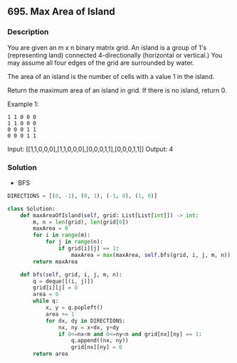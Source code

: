 ## 695. Max Area of Island

### Description

You are given an m x n binary matrix grid. An island is a group of 1's (representing land) connected 4-directionally (horizontal or vertical.) You may assume all four edges of the grid are surrounded by water.

The area of an island is the number of cells with a value 1 in the island.

Return the maximum area of an island in grid. If there is no island, return 0.

Example 1:
```
1 1 0 0 0
1 1 0 0 0
0 0 0 1 1
0 0 0 1 1
```
Input: [[1,1,0,0,0],[1,1,0,0,0],[0,0,0,1,1],[0,0,0,1,1]]
Output: 4

### Solution
* BFS

```python
DIRECTIONS = [(0, -1), (0, 1), (-1, 0), (1, 0)]

class Solution:
    def maxAreaOfIsland(self, grid: List[List[int]]) -> int:
        m, n = len(grid), len(grid[0])
        maxArea = 0
        for i in range(m):
            for j in range(n):
                if grid[i][j] == 1:
                    maxArea = max(maxArea, self.bfs(grid, i, j, m, n))
        return maxArea

    def bfs(self, grid, i, j, m, n):
        q = deque([(i, j)])
        grid[i][j] = 0
        area = 0
        while q:
            x, y = q.popleft()
            area += 1
            for dx, dy in DIRECTIONS:
                nx, ny = x+dx, y+dy
                if 0<=nx<m and 0<=ny<n and grid[nx][ny] == 1:
                    q.append((nx, ny))
                    grid[nx][ny] = 0
        return area
```
